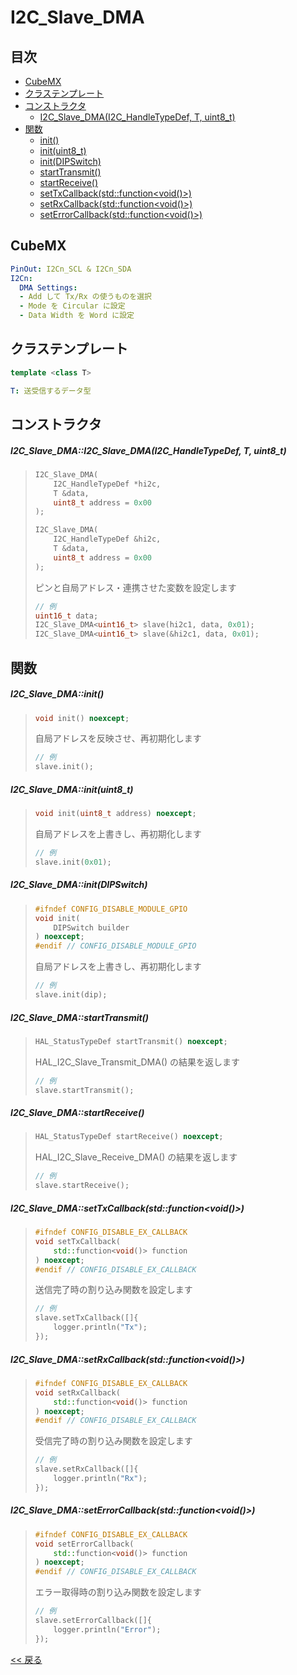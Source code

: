 # I2C_Slave_DMA

## 目次
- [CubeMX](#cubemx)
- [クラステンプレート](#クラステンプレート)
- [コンストラクタ](#コンストラクタ)
  - [I2C_Slave_DMA(I2C_HandleTypeDef, T, uint8_t)](#i2c_slave_dmai2c_slave_dmai2c_handletypedef-t-uint8_t)
- [関数](#関数)
  - [init()](#i2c_slave_dmainit)
  - [init(uint8_t)](#i2c_slave_dmainituint8_t)
  - [init(DIPSwitch)](#i2c_slave_dmainitdipswitch)
  - [startTransmit()](#i2c_slave_dmastarttransmit)
  - [startReceive()](#i2c_slave_dmastartreceive)
  - [setTxCallback(std::function<void()>)](#i2c_slave_dmasettxcallbackstdfunctionvoid)
  - [setRxCallback(std::function<void()>)](#i2c_slave_dmasetrxcallbackstdfunctionvoid)
  - [setErrorCallback(std::function<void()>)](#i2c_slave_dmaseterrorcallbackstdfunctionvoid)

## CubeMX
```yaml
PinOut: I2Cn_SCL & I2Cn_SDA
I2Cn:
  DMA Settings:
  - Add して Tx/Rx の使うものを選択
  - Mode を Circular に設定
  - Data Width を Word に設定
```

## クラステンプレート
```c++
template <class T>
```
```yaml
T: 送受信するデータ型
```

## コンストラクタ
##### I2C_Slave_DMA::I2C_Slave_DMA(I2C_HandleTypeDef, T, uint8_t)
> ```c++
> I2C_Slave_DMA(
>     I2C_HandleTypeDef *hi2c,
>     T &data,
>     uint8_t address = 0x00
> );
> ```
> ```c++
> I2C_Slave_DMA(
>     I2C_HandleTypeDef &hi2c,
>     T &data,
>     uint8_t address = 0x00
> );
> ```
> ピンと自局アドレス・連携させた変数を設定します  
> ```c++
> // 例
> uint16_t data;
> I2C_Slave_DMA<uint16_t> slave(hi2c1, data, 0x01);
> I2C_Slave_DMA<uint16_t> slave(&hi2c1, data, 0x01);
> ```

## 関数
##### I2C_Slave_DMA::init()
> ```c++
> void init() noexcept;
> ```
> 自局アドレスを反映させ、再初期化します  
> ```c++
> // 例
> slave.init();
> ```

##### I2C_Slave_DMA::init(uint8_t)
> ```c++
> void init(uint8_t address) noexcept;
> ```
> 自局アドレスを上書きし、再初期化します  
> ```c++
> // 例
> slave.init(0x01);
> ```

##### I2C_Slave_DMA::init(DIPSwitch)
> ```c++
> #ifndef CONFIG_DISABLE_MODULE_GPIO
> void init(
>     DIPSwitch builder
> ) noexcept;
> #endif // CONFIG_DISABLE_MODULE_GPIO
> ```
> 自局アドレスを上書きし、再初期化します  
> ```c++
> // 例
> slave.init(dip);
> ```

##### I2C_Slave_DMA::startTransmit()
> ```c++
> HAL_StatusTypeDef startTransmit() noexcept;
> ```
> HAL_I2C_Slave_Transmit_DMA() の結果を返します  
> ```c++
> // 例
> slave.startTransmit();
> ```

##### I2C_Slave_DMA::startReceive()
> ```c++
> HAL_StatusTypeDef startReceive() noexcept;
> ```
> HAL_I2C_Slave_Receive_DMA() の結果を返します  
> ```c++
> // 例
> slave.startReceive();
> ```

##### I2C_Slave_DMA::setTxCallback(std::function<void()>)
> ```c++
> #ifndef CONFIG_DISABLE_EX_CALLBACK
> void setTxCallback(
>     std::function<void()> function
> ) noexcept;
> #endif // CONFIG_DISABLE_EX_CALLBACK
> ```
> 送信完了時の割り込み関数を設定します  
> ```c++
> // 例
> slave.setTxCallback([]{
>     logger.println("Tx");
> });
> ```

##### I2C_Slave_DMA::setRxCallback(std::function<void()>)
> ```c++
> #ifndef CONFIG_DISABLE_EX_CALLBACK
> void setRxCallback(
>     std::function<void()> function
> ) noexcept;
> #endif // CONFIG_DISABLE_EX_CALLBACK
> ```
> 受信完了時の割り込み関数を設定します
> ```c++
> // 例
> slave.setRxCallback([]{
>     logger.println("Rx");
> });
> ```

##### I2C_Slave_DMA::setErrorCallback(std::function<void()>)
> ```c++
> #ifndef CONFIG_DISABLE_EX_CALLBACK
> void setErrorCallback(
>     std::function<void()> function
> ) noexcept;
> #endif // CONFIG_DISABLE_EX_CALLBACK
> ```
> エラー取得時の割り込み関数を設定します
> ```c++
> // 例
> slave.setErrorCallback([]{
>     logger.println("Error");
> });
> ```

[<< 戻る](../INDEX.md)